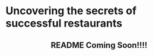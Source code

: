 # Uncovering the secrets of successful restaurants
 


<h2 align= "center"> README Coming Soon!!!!</h2>